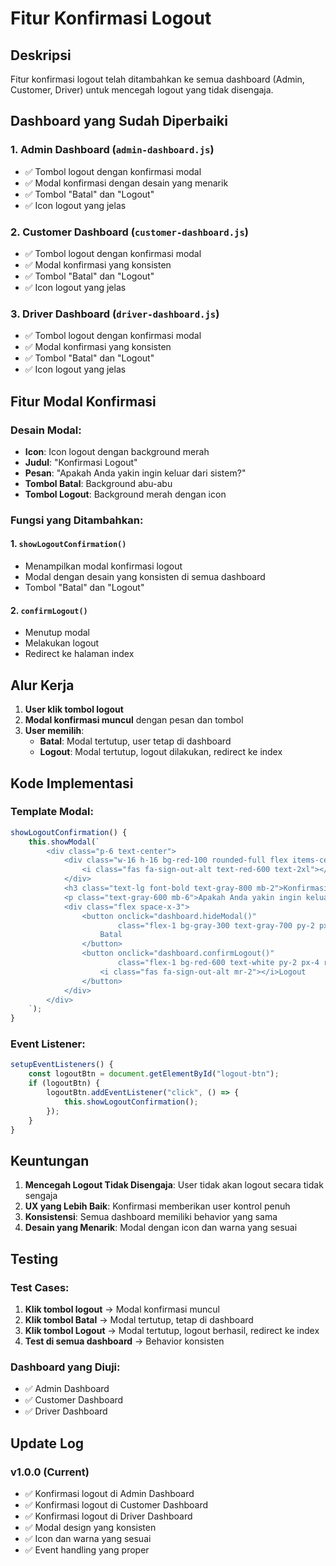 # Fitur Konfirmasi Logout

## Deskripsi
Fitur konfirmasi logout telah ditambahkan ke semua dashboard (Admin, Customer, Driver) untuk mencegah logout yang tidak disengaja.

## Dashboard yang Sudah Diperbaiki

### 1. **Admin Dashboard** (`admin-dashboard.js`)
- ✅ Tombol logout dengan konfirmasi modal
- ✅ Modal konfirmasi dengan desain yang menarik
- ✅ Tombol "Batal" dan "Logout"
- ✅ Icon logout yang jelas

### 2. **Customer Dashboard** (`customer-dashboard.js`)
- ✅ Tombol logout dengan konfirmasi modal
- ✅ Modal konfirmasi yang konsisten
- ✅ Tombol "Batal" dan "Logout"
- ✅ Icon logout yang jelas

### 3. **Driver Dashboard** (`driver-dashboard.js`)
- ✅ Tombol logout dengan konfirmasi modal
- ✅ Modal konfirmasi yang konsisten
- ✅ Tombol "Batal" dan "Logout"
- ✅ Icon logout yang jelas

## Fitur Modal Konfirmasi

### Desain Modal:
- **Icon**: Icon logout dengan background merah
- **Judul**: "Konfirmasi Logout"
- **Pesan**: "Apakah Anda yakin ingin keluar dari sistem?"
- **Tombol Batal**: Background abu-abu
- **Tombol Logout**: Background merah dengan icon

### Fungsi yang Ditambahkan:

#### 1. `showLogoutConfirmation()`
- Menampilkan modal konfirmasi logout
- Modal dengan desain yang konsisten di semua dashboard
- Tombol "Batal" dan "Logout"

#### 2. `confirmLogout()`
- Menutup modal
- Melakukan logout
- Redirect ke halaman index

## Alur Kerja

1. **User klik tombol logout**
2. **Modal konfirmasi muncul** dengan pesan dan tombol
3. **User memilih**:
   - **Batal**: Modal tertutup, user tetap di dashboard
   - **Logout**: Modal tertutup, logout dilakukan, redirect ke index

## Kode Implementasi

### Template Modal:
```javascript
showLogoutConfirmation() {
    this.showModal(`
        <div class="p-6 text-center">
            <div class="w-16 h-16 bg-red-100 rounded-full flex items-center justify-center mx-auto mb-4">
                <i class="fas fa-sign-out-alt text-red-600 text-2xl"></i>
            </div>
            <h3 class="text-lg font-bold text-gray-800 mb-2">Konfirmasi Logout</h3>
            <p class="text-gray-600 mb-6">Apakah Anda yakin ingin keluar dari sistem?</p>
            <div class="flex space-x-3">
                <button onclick="dashboard.hideModal()" 
                        class="flex-1 bg-gray-300 text-gray-700 py-2 px-4 rounded-lg hover:bg-gray-400 transition-colors">
                    Batal
                </button>
                <button onclick="dashboard.confirmLogout()" 
                        class="flex-1 bg-red-600 text-white py-2 px-4 rounded-lg hover:bg-red-700 transition-colors">
                    <i class="fas fa-sign-out-alt mr-2"></i>Logout
                </button>
            </div>
        </div>
    `);
}
```

### Event Listener:
```javascript
setupEventListeners() {
    const logoutBtn = document.getElementById("logout-btn");
    if (logoutBtn) {
        logoutBtn.addEventListener("click", () => {
            this.showLogoutConfirmation();
        });
    }
}
```

## Keuntungan

1. **Mencegah Logout Tidak Disengaja**: User tidak akan logout secara tidak sengaja
2. **UX yang Lebih Baik**: Konfirmasi memberikan user kontrol penuh
3. **Konsistensi**: Semua dashboard memiliki behavior yang sama
4. **Desain yang Menarik**: Modal dengan icon dan warna yang sesuai

## Testing

### Test Cases:
1. **Klik tombol logout** → Modal konfirmasi muncul
2. **Klik tombol Batal** → Modal tertutup, tetap di dashboard
3. **Klik tombol Logout** → Modal tertutup, logout berhasil, redirect ke index
4. **Test di semua dashboard** → Behavior konsisten

### Dashboard yang Diuji:
- ✅ Admin Dashboard
- ✅ Customer Dashboard  
- ✅ Driver Dashboard

## Update Log

### v1.0.0 (Current)
- ✅ Konfirmasi logout di Admin Dashboard
- ✅ Konfirmasi logout di Customer Dashboard
- ✅ Konfirmasi logout di Driver Dashboard
- ✅ Modal design yang konsisten
- ✅ Icon dan warna yang sesuai
- ✅ Event handling yang proper 